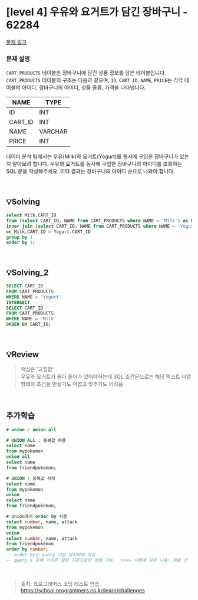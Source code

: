 # [level 4] 우유와 요거트가 담긴 장바구니 - 62284 

[문제 링크](https://school.programmers.co.kr/learn/courses/30/lessons/62284#qna) 


### 문제 설명

<p><code>CART_PRODUCTS</code> 테이블은 장바구니에 담긴 상품 정보를 담은 테이블입니다. <code>CART_PRODUCTS</code> 테이블의 구조는 다음과 같으며, <code>ID</code>, <code>CART_ID</code>, <code>NAME</code>, <code>PRICE</code>는 각각 테이블의 아이디, 장바구니의 아이디, 상품 종류, 가격을 나타냅니다.</p>
<table class="table">
        <thead><tr>
<th>NAME</th>
<th>TYPE</th>
</tr>
</thead>
        <tbody><tr>
<td>ID</td>
<td>INT</td>
</tr>
<tr>
<td>CART_ID</td>
<td>INT</td>
</tr>
<tr>
<td>NAME</td>
<td>VARCHAR</td>
</tr>
<tr>
<td>PRICE</td>
<td>INT</td>
</tr>
</tbody>
      </table>
<p>데이터 분석 팀에서는 우유(Milk)와 요거트(Yogurt)를 동시에 구입한 장바구니가 있는지 알아보려 합니다. 우유와 요거트를 동시에 구입한 장바구니의 아이디를 조회하는 SQL 문을 작성해주세요. 이때 결과는 장바구니의 아이디 순으로 나와야 합니다.</p>

<br />

## 💡Solving
```sql
select Milk.CART_ID
from (select CART_ID, NAME from CART_PRODUCTS where NAME = 'Milk') as Milk
inner join (select CART_ID, NAME from CART_PRODUCTS where NAME = 'Yogurt') as Yogurt
on Milk.CART_ID = Yogurt.CART_ID
group by 1
order by 1;
```

<br />

## 💡Solving_2
```sql
SELECT CART_ID
FROM CART_PRODUCTS
WHERE NAME = 'Yogurt' 
INTERSECT
SELECT CART_ID
FROM CART_PRODUCTS
WHERE NAME = 'Milk'
ORDER BY CART_ID;
```


<br />

## 💡Review
> 핵심은 '교집합' <br />
> 우유와 요거트가 둘다 들어가 있어야하는데 SQL 조건문으로는 해당 텍스트 나열 형태의 조건을 만들기도 어렵고 맞추기도 어려움

<br />

## 추가학습

```sql
# union / union all

# UNION ALL : 중복값 허용
select name
from mypokemon
union all
select name
from friendpokemon;

# UNION : 중복값 삭제 
select name
from mypokemon
union
select name
from friendpokemon;

# Union에서 order by 사용
select number, name, attack
from mypokemon
union
select number, name, attack
from friendpokemon
order by number;
-- order by는 query 가장 마지막에 작성 
-- query a 문에 가져온 컬럼 기준으로만 정렬 가능   >>>> 시험에 자주 나옴! 외울 것 
```

<br />

> 출처: 프로그래머스 코딩 테스트 연습, https://school.programmers.co.kr/learn/challenges
